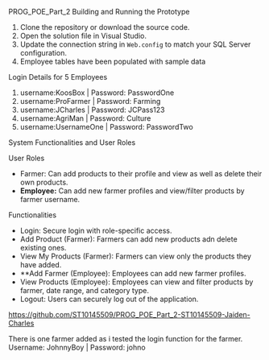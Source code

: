 PROG_POE_Part_2
Building and Running the Prototype

1. Clone the repository or download the source code.
2. Open the solution file in Visual Studio.
3. Update the connection string in `Web.config` to match your SQL Server configuration.
4. Employee tables have been populated with sample data

Login Details for 5 Employees
1. username:KoosBox       |    Password: PasswordOne
2. username:ProFarmer     |    Password: Farming
3. username:JCharles      |    Password: JCPass123
4. username:AgriMan       |    Password: Culture
5. username:UsernameOne   |    Password: PasswordTwo

System Functionalities and User Roles

User Roles
- Farmer: Can add products to their profile and view as well as delete their own products.
- **Employee:** Can add new farmer profiles and view/filter products by farmer username.

Functionalities
- Login: Secure login with role-specific access.
- Add Product (Farmer): Farmers can add new products adn delete existing ones.
- View My Products (Farmer): Farmers can view only the products they have added.
- **Add Farmer (Employee): Employees can add new farmer profiles.
- View Products (Employee): Employees can view and filter products by farmer, date range, and category type.
- Logout: Users can securely log out of the application.

https://github.com/ST10145509/PROG_POE_Part_2-ST10145509-Jaiden-Charles

There is one farmer added as i tested the login function for the farmer.
Username: JohnnyBoy  |    Password: johno
